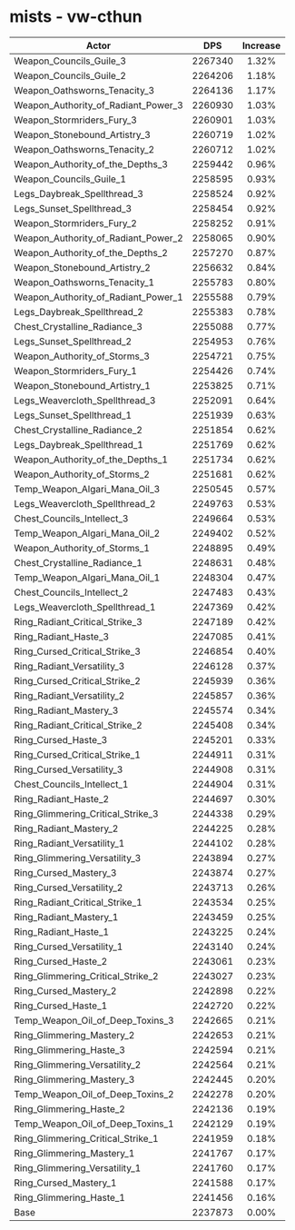 # mists - vw-cthun
| Actor | DPS | Increase |
|---|:---:|:---:|
|Weapon_Councils_Guile_3|2267340|1.32%|
|Weapon_Councils_Guile_2|2264206|1.18%|
|Weapon_Oathsworns_Tenacity_3|2264136|1.17%|
|Weapon_Authority_of_Radiant_Power_3|2260930|1.03%|
|Weapon_Stormriders_Fury_3|2260901|1.03%|
|Weapon_Stonebound_Artistry_3|2260719|1.02%|
|Weapon_Oathsworns_Tenacity_2|2260712|1.02%|
|Weapon_Authority_of_the_Depths_3|2259442|0.96%|
|Weapon_Councils_Guile_1|2258595|0.93%|
|Legs_Daybreak_Spellthread_3|2258524|0.92%|
|Legs_Sunset_Spellthread_3|2258454|0.92%|
|Weapon_Stormriders_Fury_2|2258252|0.91%|
|Weapon_Authority_of_Radiant_Power_2|2258065|0.90%|
|Weapon_Authority_of_the_Depths_2|2257270|0.87%|
|Weapon_Stonebound_Artistry_2|2256632|0.84%|
|Weapon_Oathsworns_Tenacity_1|2255783|0.80%|
|Weapon_Authority_of_Radiant_Power_1|2255588|0.79%|
|Legs_Daybreak_Spellthread_2|2255383|0.78%|
|Chest_Crystalline_Radiance_3|2255088|0.77%|
|Legs_Sunset_Spellthread_2|2254953|0.76%|
|Weapon_Authority_of_Storms_3|2254721|0.75%|
|Weapon_Stormriders_Fury_1|2254426|0.74%|
|Weapon_Stonebound_Artistry_1|2253825|0.71%|
|Legs_Weavercloth_Spellthread_3|2252091|0.64%|
|Legs_Sunset_Spellthread_1|2251939|0.63%|
|Chest_Crystalline_Radiance_2|2251854|0.62%|
|Legs_Daybreak_Spellthread_1|2251769|0.62%|
|Weapon_Authority_of_the_Depths_1|2251734|0.62%|
|Weapon_Authority_of_Storms_2|2251681|0.62%|
|Temp_Weapon_Algari_Mana_Oil_3|2250545|0.57%|
|Legs_Weavercloth_Spellthread_2|2249763|0.53%|
|Chest_Councils_Intellect_3|2249664|0.53%|
|Temp_Weapon_Algari_Mana_Oil_2|2249402|0.52%|
|Weapon_Authority_of_Storms_1|2248895|0.49%|
|Chest_Crystalline_Radiance_1|2248631|0.48%|
|Temp_Weapon_Algari_Mana_Oil_1|2248304|0.47%|
|Chest_Councils_Intellect_2|2247483|0.43%|
|Legs_Weavercloth_Spellthread_1|2247369|0.42%|
|Ring_Radiant_Critical_Strike_3|2247189|0.42%|
|Ring_Radiant_Haste_3|2247085|0.41%|
|Ring_Cursed_Critical_Strike_3|2246854|0.40%|
|Ring_Radiant_Versatility_3|2246128|0.37%|
|Ring_Cursed_Critical_Strike_2|2245939|0.36%|
|Ring_Radiant_Versatility_2|2245857|0.36%|
|Ring_Radiant_Mastery_3|2245574|0.34%|
|Ring_Radiant_Critical_Strike_2|2245408|0.34%|
|Ring_Cursed_Haste_3|2245201|0.33%|
|Ring_Cursed_Critical_Strike_1|2244911|0.31%|
|Ring_Cursed_Versatility_3|2244908|0.31%|
|Chest_Councils_Intellect_1|2244904|0.31%|
|Ring_Radiant_Haste_2|2244697|0.30%|
|Ring_Glimmering_Critical_Strike_3|2244338|0.29%|
|Ring_Radiant_Mastery_2|2244225|0.28%|
|Ring_Radiant_Versatility_1|2244102|0.28%|
|Ring_Glimmering_Versatility_3|2243894|0.27%|
|Ring_Cursed_Mastery_3|2243874|0.27%|
|Ring_Cursed_Versatility_2|2243713|0.26%|
|Ring_Radiant_Critical_Strike_1|2243534|0.25%|
|Ring_Radiant_Mastery_1|2243459|0.25%|
|Ring_Radiant_Haste_1|2243225|0.24%|
|Ring_Cursed_Versatility_1|2243140|0.24%|
|Ring_Cursed_Haste_2|2243061|0.23%|
|Ring_Glimmering_Critical_Strike_2|2243027|0.23%|
|Ring_Cursed_Mastery_2|2242898|0.22%|
|Ring_Cursed_Haste_1|2242720|0.22%|
|Temp_Weapon_Oil_of_Deep_Toxins_3|2242665|0.21%|
|Ring_Glimmering_Mastery_2|2242653|0.21%|
|Ring_Glimmering_Haste_3|2242594|0.21%|
|Ring_Glimmering_Versatility_2|2242564|0.21%|
|Ring_Glimmering_Mastery_3|2242445|0.20%|
|Temp_Weapon_Oil_of_Deep_Toxins_2|2242278|0.20%|
|Ring_Glimmering_Haste_2|2242136|0.19%|
|Temp_Weapon_Oil_of_Deep_Toxins_1|2242129|0.19%|
|Ring_Glimmering_Critical_Strike_1|2241959|0.18%|
|Ring_Glimmering_Mastery_1|2241767|0.17%|
|Ring_Glimmering_Versatility_1|2241760|0.17%|
|Ring_Cursed_Mastery_1|2241588|0.17%|
|Ring_Glimmering_Haste_1|2241456|0.16%|
|Base|2237873|0.00%|
